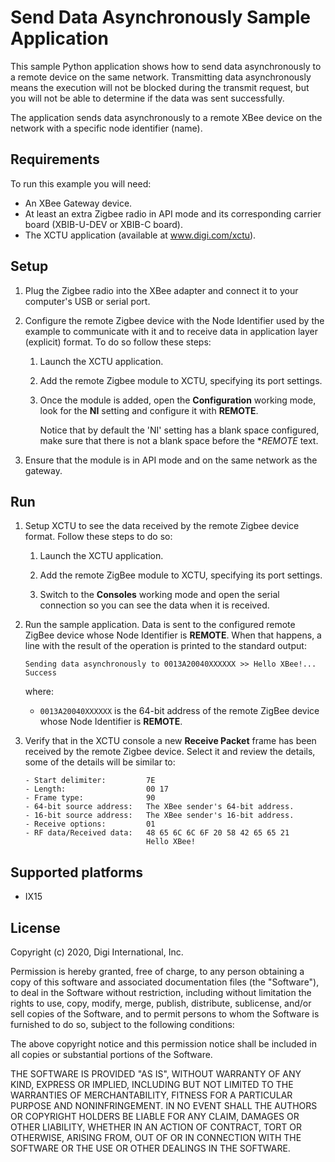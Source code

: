 Send Data Asynchronously Sample Application
===========================================

This sample Python application shows how to send data asynchronously to a
remote device on the same network. Transmitting data asynchronously means the
execution will not be blocked during the transmit request, but you will not be
able to determine if the data was sent successfully.

The application sends data asynchronously to a remote XBee device on the network
with a specific node identifier (name).

Requirements
------------
To run this example you will need:

* An XBee Gateway device.
* At least an extra Zigbee radio in API mode and its corresponding carrier
  board (XBIB-U-DEV or XBIB-C board).
* The XCTU application (available at www.digi.com/xctu).

Setup
-----
1. Plug the Zigbee radio into the XBee adapter and connect it to your
   computer's USB or serial port.

2. Configure the remote Zigbee device with the Node Identifier used by the
   example to communicate with it and to receive data in application layer
   (explicit) format. To do so follow these steps:

     1. Launch the XCTU application.

     2. Add the remote Zigbee module to XCTU, specifying its port settings.

     3. Once the module is added, open the **Configuration** working mode,
        look for the **NI** setting and configure it with **REMOTE**.

        Notice that by default the 'NI' setting has a blank space
        configured, make sure that there is not a blank space before the
        **REMOTE* text.

3. Ensure that the module is in API mode and on the same network as the
   gateway.

Run
---
1. Setup XCTU to see the data received by the remote Zigbee device format.
   Follow these steps to do so:

     1. Launch the XCTU application.

     2. Add the remote ZigBee module to XCTU, specifying its port settings.

     3. Switch to the **Consoles** working mode and open the serial connection
        so you can see the data when it is received.

2. Run the sample application. Data is sent to the configured remote ZigBee
   device whose Node Identifier is **REMOTE**. When that happens, a line with
   the result of the operation is printed to the standard output:

       Sending data asynchronously to 0013A20040XXXXXX >> Hello XBee!...
       Success

   where:

   - `0013A20040XXXXXX` is the 64-bit address of the remote ZigBee device
     whose Node Identifier is **REMOTE**.

3. Verify that in the XCTU console a new **Receive Packet** frame has been
   received by the remote Zigbee device. Select it and review the details,
   some of the details will be similar to:

       - Start delimiter:         7E
       - Length:                  00 17
       - Frame type:              90
       - 64-bit source address:   The XBee sender's 64-bit address.
       - 16-bit source address:   The XBee sender's 16-bit address.
       - Receive options:         01
       - RF data/Received data:   48 65 6C 6C 6F 20 58 42 65 65 21
                                  Hello XBee!

Supported platforms
-------------------
* IX15

License
-------
Copyright (c) 2020, Digi International, Inc.

Permission is hereby granted, free of charge, to any person obtaining a copy
of this software and associated documentation files (the "Software"), to deal
in the Software without restriction, including without limitation the rights
to use, copy, modify, merge, publish, distribute, sublicense, and/or sell
copies of the Software, and to permit persons to whom the Software is
furnished to do so, subject to the following conditions:

The above copyright notice and this permission notice shall be included in all
copies or substantial portions of the Software.

THE SOFTWARE IS PROVIDED "AS IS", WITHOUT WARRANTY OF ANY KIND, EXPRESS OR
IMPLIED, INCLUDING BUT NOT LIMITED TO THE WARRANTIES OF MERCHANTABILITY,
FITNESS FOR A PARTICULAR PURPOSE AND NONINFRINGEMENT. IN NO EVENT SHALL THE
AUTHORS OR COPYRIGHT HOLDERS BE LIABLE FOR ANY CLAIM, DAMAGES OR OTHER
LIABILITY, WHETHER IN AN ACTION OF CONTRACT, TORT OR OTHERWISE, ARISING FROM,
OUT OF OR IN CONNECTION WITH THE SOFTWARE OR THE USE OR OTHER DEALINGS IN THE
SOFTWARE.
